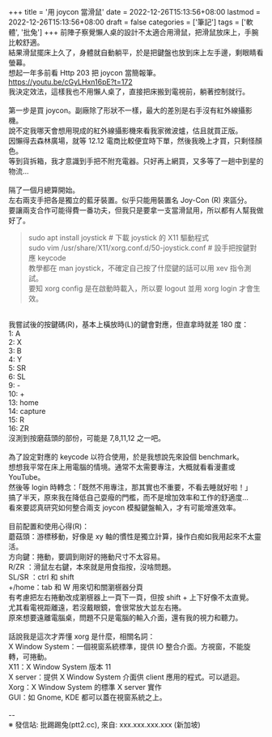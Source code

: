 +++
title = '用 joycon 當滑鼠'
date = 2022-12-26T15:13:56+08:00
lastmod = 2022-12-26T15:13:56+08:00
draft = false
categories = ['筆記']
tags = ['軟體', '批兔']
+++
前陣子察覺懶人桌的設計不太適合用滑鼠，把滑鼠放床上，手腕比較舒適。<br>
結果滑鼠擺床上久了，身體就自動躺平，於是把鍵盤也放到床上左手邊，剩眼睛看螢幕。<br>
想起一年多前看 Http 203 把 joycon 當簡報筆。https://youtu.be/cGyLHxn16pE?t=172<br>
我決定效法，這樣我也不用懶人桌了，直接把床搬到電視前，躺著控制就行。<br>
<br>
第一步是買 joycon。副廠除了形狀不一樣，最大的差別是右手沒有紅外線攝影機。<br>
說不定我哪天會想用現成的紅外線攝影機來看我家微波爐，估且就買正版。<br>
因懶得去森林廣場，就等 12.12 電商比較便宜時下單，然後我晚上才買，只剩怪顏色。<br>
等到貨拆箱，我才意識到手把不附充電器。只好再上網買，又多等了一趟中到星的物流…<br>
<br>
隔了一個月總算開始。<br>
左右兩支手把各是獨立的藍牙裝置。似乎只能用裝置名 Joy-Con (R) 來區分。<br>
要讓兩支合作可能得費一番功夫，但我只是要拿一支當滑鼠用，所以都有人幫我做好了。<br>
> sudo apt install joystick # 下載 joystick 的 X11 驅動程式<br>
> sudo vim /usr/share/X11/xorg.conf.d/50-joystick.conf # 設手把按鍵對應 keycode<br>
教學都在 man joystick，不確定自己按了什麼鍵的話可以用 xev 指令測試。<br>
要知 xorg config 是在啟動時載入，所以要 logout 並用 xorg login 才會生效。<br>
<br>
我嘗試後的按鍵碼(R)，基本上橫放時(L)的鍵會對應，但直拿時就差 180 度：<br>
 1: A<br>
 2: X<br>
 3: B<br>
 4: Y<br>
 5: SR<br>
 6: SL<br>
 9: -<br>
10: +<br>
13: home<br>
14: capture<br>
15: R<br>
16: ZR<br>
沒測到按磨菇頭的部份，可能是 7,8,11,12 之一吧。<br>
<br>
為了設定對應的 keycode 以符合使用，於是我想說先來設個 benchmark。<br>
想想我平常在床上用電腦的情境。通常不太需要專注，大概就看看漫畫或 YouTube。<br>
然後等 login 時轉念：「既然不用專注，那其實也不重要，不看去睡就好啦！」<br>
搞了半天，原來我在降低自己耍癈的門檻，而不是增加效率和工作的舒適度…<br>
看來要認真研究如何整合兩支 joycon 模擬鍵盤輸入，才有可能增進效率。<br>
<br>
目前配置和使用心得(R)：<br>
蘑菇頭：游標移動，好像是 xy 軸的慣性是獨立計算，操作白痴如我用起來不太靈活。<br>
方向鍵：捲動，要調到剛好的捲動尺寸不太容易。<br>
R/ZR  ：滑鼠左右鍵，本來就是用食指按，沒啥問題。<br>
SL/SR ：ctrl 和 shift<br>
+/home：tab 和 W 用來切和關瀏𣞢器分頁<br>
有考慮把左右捲動改成瀏𣞢器上一頁下一頁，但按 shift + 上下好像不太直覺。<br>
尤其看電視距離遠，若沒戴眼鏡，會很常放大並左右捲。<br>
原來想要遠離電腦桌，問題不只是電腦的輸入介面，還有我的視力和聽力。<br>
<br>
話說我是這次才弄懂 xorg 是什麼，相關名詞：<br>
X Window System：一個視窗系統標準，提供 IO 整合介面。方視窗，不能旋轉，可捲動。<br>
X11：X Window System 版本 11<br>
X server：提供 X Window System 介面供 client 應用的程式。可以遞迴。<br>
Xorg：X Window System 的標準 X server 實作<br>
GUI：如 Gnome, KDE 都可以蓋在視窗系統之上。<br>
<br>
--<br>
※ 發信站: 批踢踢兔(ptt2.cc), 來自: xxx.xxx.xxx.xxx (新加坡)<br>
